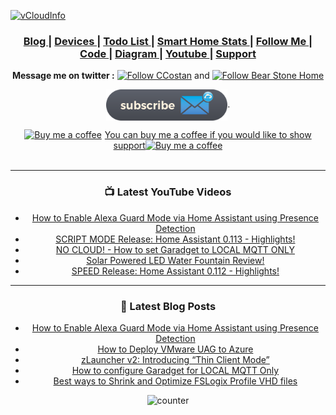 <a href="https://www.vcloudinfo.com" title="vCloudInfo"><noscript><img alt="vCloudInfo" src="https://www.vcloudinfo.com/wp-content/uploads/2019/01/vCloud@4x.png" data-retina="https://www.vcloudinfo.com/wp-content/uploads/2019/01/vCloud@4x.png"/></a>

<p align="center">
<div align="center"><a name="menu"></a>
  <h3>
    <a href="https://www.vCloudInfo.com/tag/iot">
      Blog
    </a>
    <span> | </span>
    <a href="https://github.com/CCOSTAN/Home-AssistantConfig#devices">
      Devices
    </a>
    <span> | </span>
    <a href="https://github.com/CCOSTAN/Home-AssistantConfig/issues?q=is%3Aissue+is%3Aopen+sort%3Aupdated-desc">
      Todo List
    </a>
    <span> | </span>
    <a href="https://twitter.com/BearStoneHA">
      Smart Home Stats
    </a>
    <span> | </span>
    <a href="https://www.vcloudinfo.com/click-here">
      Follow Me
    </a>
    <span> | </span>
    <a href="https://github.com/CCOSTAN/Home-AssistantConfig/tree/master/config">
      Code
    </a>
    <span> | </span>
    <a href="https://github.com/CCOSTAN/Home-AssistantConfig#diagram">
      Diagram
    </a>    
    <span> | </span>
    <a href="https://youtube.com/vCloudInfo">
      Youtube
    </a>
    <span> | </span>
    <a href="https://amzn.to/2HXSx2M">
      Support
    </a>
  </h4>

**Message me on twitter :** [![Follow CCostan](https://img.shields.io/twitter/follow/CCostan)](https://www.twitter.com/ccostan) and [![Follow Bear Stone Home](https://img.shields.io/twitter/follow/BearStoneHA)](https://www.twitter.com/BearStoneHA)
<!-- Subscribe Section -->
<p align="center">
<a href="https://eepurl.com/dmXFYz"><img align="center" border="0" src="https://raw.githubusercontent.com/CCOSTAN/Home-AssistantConfig/master/config/www/custom_ui/floorplan/images/branding/email_link.png" height="50" ></a>.
<!-- Subscribe Section END-->
<p align="center">
<a target="_blank" href="https://www.buymeacoffee.com/vCloudInfo"><img src="https://www.buymeacoffee.com/assets/img/BMC-btn-logo.svg" alt="Buy me a coffee"><span style="margin-left:5px">You can buy me a coffee if you would like to show support</span></a><a target="_blank" href="https://www.buymeacoffee.com/vCloudInfo"><img src="https://www.buymeacoffee.com/assets/img/BMC-btn-logo.svg" alt="Buy me a coffee"></a>

<br />
<br />

---

### 📺 Latest YouTube Videos
<!-- YOUTUBE:START -->
- [How to Enable Alexa Guard Mode via Home Assistant using Presence Detection](https://www.youtube.com/watch?v=YKowQNFxbYQ)
- [SCRIPT MODE Release: Home Assistant 0.113 - Highlights!](https://www.youtube.com/watch?v=jFMs6fEc7R4)
- [NO CLOUD! - How to set Garadget to LOCAL MQTT ONLY](https://www.youtube.com/watch?v=gvCtXEd2-pk)
- [Solar Powered LED Water Fountain Review!](https://www.youtube.com/watch?v=Of0L2WVdGyk)
- [SPEED Release: Home Assistant 0.112 - Highlights!](https://www.youtube.com/watch?v=lOkxH8_PCR4)
<!-- YOUTUBE:END -->

---

### 📕 Latest Blog Posts
<!-- BLOG-POST-LIST:START -->
- [How to Enable Alexa Guard Mode via Home Assistant using Presence Detection](https://www.vcloudinfo.com/2020/08/how-to-enable-alexa-guard-mode-via-home-assistant-using-presence-detection.html)
- [How to Deploy VMware UAG to Azure](https://www.vcloudinfo.com/2020/07/how-to-deploy-vmware-uag-to-azure.html)
- [zLauncher v2: Introducing “Thin Client Mode”](https://www.vcloudinfo.com/2020/07/zlauncher-v2-introducing-thin-client-mode.html)
- [How to configure Garadget for LOCAL MQTT Only](https://www.vcloudinfo.com/2020/07/how-to-configure-garadget-for-local-mqtt-only.html)
- [Best ways to Shrink and Optimize FSLogix Profile VHD files](https://www.vcloudinfo.com/2020/07/best-ways-to-shrink-and-optimize-fslogix-profile-vhd-files.html)
<!-- BLOG-POST-LIST:END -->

![counter](https://enrqt1c1amo9d75.m.pipedream.net)

